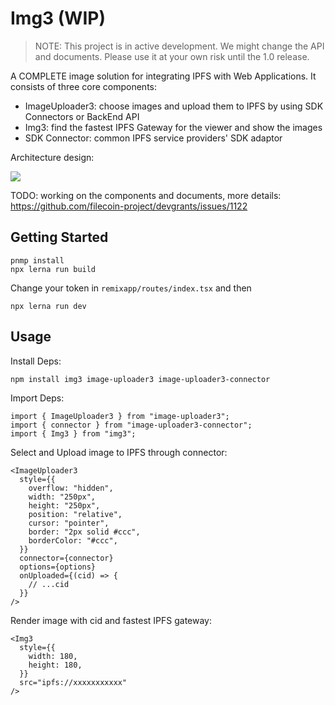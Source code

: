 # Img3 (WIP)

> NOTE: This project is in active development. We might change the API and documents. Please use it at your own risk until the 1.0 release.

A COMPLETE image solution for integrating IPFS with Web Applications. It consists of three core components:

- ImageUploader3: choose images and upload them to IPFS by using SDK Connectors or BackEnd API
- Img3: find the fastest IPFS Gateway for the viewer and show the images
- SDK Connector: common IPFS service providers' SDK adaptor

Architecture design:

![](https://user-images.githubusercontent.com/95468177/200095651-e2451115-6fb9-4e74-907d-6eca8ed1da45.png)

TODO: working on the components and documents, more details: https://github.com/filecoin-project/devgrants/issues/1122

## Getting Started

```
pnmp install
npx lerna run build
```

Change your token in `remixapp/routes/index.tsx` and then

```
npx lerna run dev
```

## Usage

Install Deps:

```
npm install img3 image-uploader3 image-uploader3-connector
```

Import Deps:

```
import { ImageUploader3 } from "image-uploader3";
import { connector } from "image-uploader3-connector";
import { Img3 } from "img3";
```

Select and Upload image to IPFS through connector:

```
<ImageUploader3
  style={{
    overflow: "hidden",
    width: "250px",
    height: "250px",
    position: "relative",
    cursor: "pointer",
    border: "2px solid #ccc",
    borderColor: "#ccc",
  }}
  connector={connector}
  options={options}
  onUploaded={(cid) => {
    // ...cid
  }}
/>
```

Render image with cid and fastest IPFS gateway:

```
<Img3
  style={{
    width: 180,
    height: 180,
  }}
  src="ipfs://xxxxxxxxxxx"
/>
```
